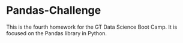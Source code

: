 # Pandas-Challenge
 This is the fourth homework for the GT Data Science Boot Camp. It is focused on the Pandas library in Python.
